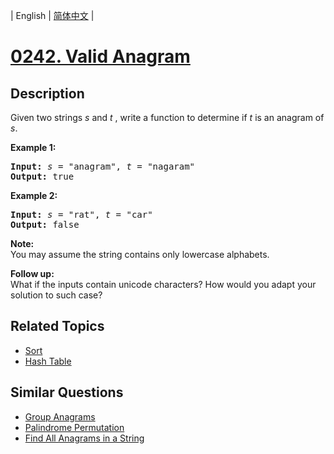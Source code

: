 
| English | [简体中文](README.md) |

# [0242. Valid Anagram](https://leetcode-cn.com/problems/valid-anagram/)

## Description

<p>Given two strings <em>s</em> and <em>t&nbsp;</em>, write a function to determine if <em>t</em> is an anagram of <em>s</em>.</p>

<p><b>Example 1:</b></p>

<pre>
<b>Input:</b> <em>s</em> = &quot;anagram&quot;, <em>t</em> = &quot;nagaram&quot;
<b>Output:</b> true
</pre>

<p><b>Example 2:</b></p>

<pre>
<b>Input:</b> <em>s</em> = &quot;rat&quot;, <em>t</em> = &quot;car&quot;
<b>Output: </b>false
</pre>

<p><strong>Note:</strong><br />
You may assume the string contains only lowercase alphabets.</p>

<p><strong>Follow up:</strong><br />
What if the inputs contain unicode characters? How would you adapt your solution to such case?</p>


## Related Topics

- [Sort](https://leetcode-cn.com/tag/sort)
- [Hash Table](https://leetcode-cn.com/tag/hash-table)

## Similar Questions

- [Group Anagrams](../group-anagrams/README_EN.md)
- [Palindrome Permutation](../palindrome-permutation/README_EN.md)
- [Find All Anagrams in a String](../find-all-anagrams-in-a-string/README_EN.md)
